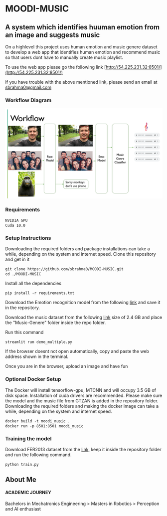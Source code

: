 # MOODI-MUSIC
## A system which identifies huuman emotion from an image and suggests music

On a highlevel this project uses human emotion and music genere dataset to develop a web app that identifies human emotion and recommend music so that users dont have to manually create music playlist.

To use the web app please go the following link [http://54.225.231.32:8501/](http://54.225.231.32:8501/)

If you have trouble with the above mentioned link, please send an email at sbrahma0@gmail.com

### Workflow Diagram
![image](results/Simple_workflow.PNG)

### Requirements
```
NVIDIA GPU
Cuda 10.0
```
### Setup Instructions
Downloading the required folders and package installations can take a while, depending on the system and internet speed.
Clone this repository and get in it
```
git clone https://github.com/sbrahma0/MOODI-MUSIC.git
cd ./MOODI-MUSIC
```
Install all the dependencies
```
pip install -r requirements.txt 
```
Download the Emotion recognition model from the following [link](https://drive.google.com/file/d/19su4fmTbqQkLQxQiV1vhOO1zTMQgClc1/view?usp=sharing) and save it in the repository.

Download the music dataset from the following [link](https://www.kaggle.com/andradaolteanu/gtzan-dataset-music-genre-classification) size of 2.4 GB and place the "Music-Genere" folder inside the repo folder.

Run this command
```
streamlit run demo_multiple.py
```
If the browser doesnt not open automatically, copy and paste the web address shown in the terminal.

Once you are in the browser, upload an image and have fun 

### Optional Docker Setup
The Docker will install tensorflow-gpu, MTCNN and will occupy 3.5 GB of disk space. Installation of cuda drivers are recommended.
Please make sure the model and the music file from GTZAN is added in the repository folder. Downloading the required folders and making the docker image can take a while, depending on the system and internet speed.
```
docker build -t moodi_music .
docker run -p 8501:8501 moodi_music
```
### Training the model
Download FER2013 dataset from the [link](https://www.kaggle.com/deadskull7/fer2013), keep it inside the repository folder and run the following command.
```
python train.py
```


## About Me
#### ACADEMIC JOURNEY
Bachelors in Mechatronics Engineering  >  Masters in Robotics  >  Perception and AI enthusiast
